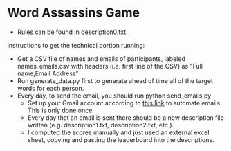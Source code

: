 # Word Assassins Game

- Rules can be found in description0.txt. 

Instructions to get the technical portion running:
- Get a CSV file of names and emails of participants, labeled names_emails.csv with headers (i.e. first line of the CSV) as "Full name,Email Address"
- Run generate_data.py first to generate ahead of time all of the target words for each person.
- Every day, to send the email, you should run python send_emails.py
    - Set up your Gmail account according to [this link](https://stackoverflow.com/questions/72480454/sending-email-with-python-google-disables-less-secure-apps) to automate emails. This is only done once
    - Every day that an email is sent there should be a new description file written (e.g. description1.txt, description2.txt, etc.).
    - I computed the scores manually and just used an external excel sheet, copying and pasting the leaderboard into the descriptions.